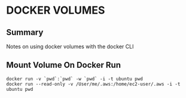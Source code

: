 # DOCKER VOLUMES

## Summary
Notes on using docker volumes with the docker CLI

## Mount Volume On Docker Run
```console
docker run -v `pwd`:`pwd` -w `pwd` -i -t ubuntu pwd
docker run --read-only -v /User/me/.aws:/home/ec2-user/.aws -i -t ubuntu pwd
```
